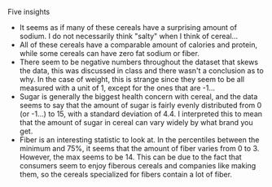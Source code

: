 Five insights

* It seems as if many of these cereals have a surprising amount of sodium. I do not necessarily think "salty" when I think of cereal...
* All of these cereals have a comparable amount of calories and protein, while some cereals can have zero fat sodium or fiber.
* There seem to be negative numbers throughout the dataset that skews the data, this was discussed in class and there wasn't a conclusion as to why. In the case of weight, this is strange since they seem to be all measured with a unit of 1, except for the ones that are -1...
* Sugar is generally the biggest health concern with cereal, and the data seems to say that the amount of sugar is fairly evenly distributed from 0 (or -1...) to 15, with a standard deviation of 4.4. I interpreted this to mean that the amount of sugar in cereal can vary widely by what brand you get.
* Fiber is an interesting statistic to look at. In the percentiles between the minimum and 75%, it seems that the amount of fiber varies from 0 to 3. However, the max seems to be 14. This can be due to the fact that consumers seem to enjoy fiberous cereals and companies like making them, so the cereals specialized for fibers contain a lot of fiber.
